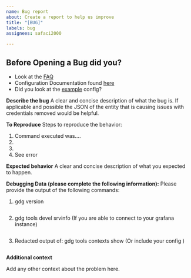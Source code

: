 ```yaml
---
name: Bug report
about: Create a report to help us improve
title: "[BUG]"
labels: bug
assignees: safaci2000

---
```

## Before Opening a Bug did you?

- Look at the [FAQ](https://software.es.net/gdg/docs/gdg/frequently-asked-questions/)
- Configuration Documentation found [here](https://software.es.net/gdg/docs/gdg/configuration/)
- Did you look at the [example](https://github.com/esnet/gdg/blob/main/config/importer-example.yml) config?


**Describe the bug**
A clear and concise description of what the bug is.  If applicable and possible the JSON of the entity that is causing issues with credentials removed would be helpful.

**To Reproduce**
Steps to reproduce the behavior:
1. Command executed was....
2. 
3. 
4. See error

**Expected behavior**
A clear and concise description of what you expected to happen.

**Debugging Data (please complete the following information):**
Please provide the output of the following commands:
1. gdg version
   
```sh

```
2. gdg tools devel srvinfo  (If you are able to connect to your grafana instance)
   
```sh

```
3. Redacted output of: gdg tools contexts show  (Or include your config )
   
```yaml

```

**Additional context**

Add any other context about the problem here.
